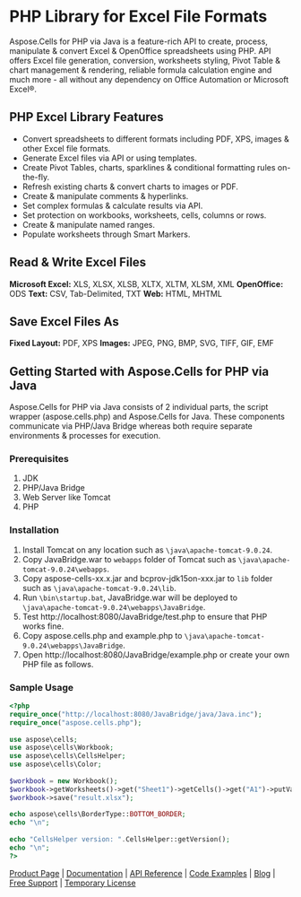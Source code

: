 # PHP Library for Excel File Formats

Aspose.Cells for PHP via Java is a feature-rich API to create, process, manipulate & convert Excel & OpenOffice spreadsheets using PHP. API offers Excel file generation, conversion, worksheets styling, Pivot Table & chart management & rendering, reliable formula calculation engine and much more - all without any dependency on Office Automation or Microsoft Excel®.

## PHP Excel Library Features

- Convert spreadsheets to different formats including PDF, XPS, images & other Excel file formats.
- Generate Excel files via API or using templates.
- Create Pivot Tables, charts, sparklines & conditional formatting rules on-the-fly.
- Refresh existing charts & convert charts to images or PDF.
- Create & manipulate comments & hyperlinks.
- Set complex formulas & calculate results via API.
- Set protection on workbooks, worksheets, cells, columns or rows.
- Create & manipulate named ranges.
- Populate worksheets through Smart Markers.

## Read & Write Excel Files

**Microsoft Excel:** XLS, XLSX, XLSB, XLTX, XLTM, XLSM, XML 
**OpenOffice:** ODS 
**Text:** CSV, Tab-Delimited, TXT 
**Web:** HTML, MHTML

## Save Excel Files As

**Fixed Layout:** PDF, XPS 
**Images:** JPEG, PNG, BMP, SVG, TIFF, GIF, EMF

## Getting Started with Aspose.Cells for PHP via Java

Aspose.Cells for PHP via Java consists of 2 individual parts, the script wrapper (aspose.cells.php) and Aspose.Cells for Java. These components communicate via PHP/Java Bridge whereas both require separate environments & processes for execution.

### Prerequisites
1. JDK
2. PHP/Java Bridge
3. Web Server like Tomcat
4. PHP

### Installation

1. Install Tomcat on any location such as `\java\apache-tomcat-9.0.24`.
2. Copy JavaBridge.war to `webapps` folder of Tomcat such as `\java\apache-tomcat-9.0.24\webapps`.
3. Copy aspose-cells-xx.x.jar and bcprov-jdk15on-xxx.jar to `lib` folder such as `\java\apache-tomcat-9.0.24\lib`.
4. Run `\bin\startup.bat`, JavaBridge.war will be deployed to `\java\apache-tomcat-9.0.24\webapps\JavaBridge`.
5. Test http://localhost:8080/JavaBridge/test.php to ensure that PHP works fine.
6. Copy aspose.cells.php and example.php to `\java\apache-tomcat-9.0.24\webapps\JavaBridge`.
7. Open http://localhost:8080/JavaBridge/example.php or create your own PHP file as follows.


### Sample Usage

```php
<?php
require_once("http://localhost:8080/JavaBridge/java/Java.inc");
require_once("aspose.cells.php");
 
use aspose\cells;
use aspose\cells\Workbook;
use aspose\cells\CellsHelper;
use aspose\cells\Color;
 
$workbook = new Workbook();
$workbook->getWorksheets()->get("Sheet1")->getCells()->get("A1")->putValue("testing...");
$workbook->save("result.xlsx");
 
echo aspose\cells\BorderType::BOTTOM_BORDER;
echo "\n";
 
echo "CellsHelper version: ".CellsHelper::getVersion();
echo "\n";
?>
```

[Product Page](https://products.aspose.com/cells/php-java) | [Documentation](https://docs.aspose.com/display/cellsphpjava/Aspose.Cells+for+PHP+via+Java+Home) | [API Reference](https://apireference.aspose.com/php/cells) | [Code Examples](https://github.com/aspose-cells/Aspose.Cells-for-Java) | [Blog](https://blog.aspose.com/category/cells/) | [Free Support](https://forum.aspose.com/c/cells) | [Temporary License](https://purchase.aspose.com/temporary-license)
